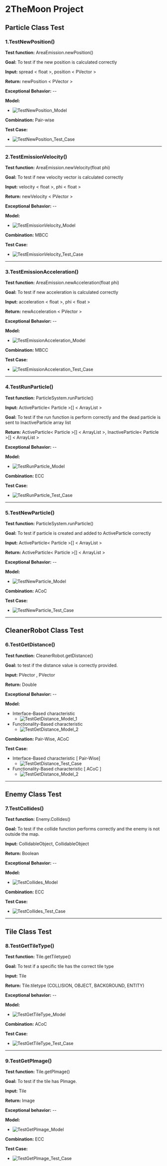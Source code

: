 # 2TheMoon Project
## Particle Class Test
### 1.TestNewPosition()
**Test function:** AreaEmission.newPosition()

**Goal:** To test if the new position is calculated correctly

**Input:** spread < float >, position < PVector >

**Return:** newPosition < PVector >

**Exceptional Behavior:** --

**Model:**
- ![TestNewPosition_Model](https://i.imgur.com/0nHHLzq.png)

**Combination:** Pair-wise	

**Test Case:**
- ![TestNewPosition_Test_Case](https://i.imgur.com/9lMIVjo.png)
	
---
	
### 2.TestEmissionVelocity()
**Test function:** AreaEmission.newVelocity(float phi)

**Goal:** To test if new velocity vector is calculated correctly

**Input:** velocity < float >, phi < float >

**Return:** newVelocity < PVector >

**Exceptional Behavior:** --

**Model:**
- ![TestEmissionVelocity_Model](https://i.imgur.com/w7KQYXA.png)

**Combination:** MBCC	

**Test Case:**
- ![TestEmissionVelocity_Test_Case](https://i.imgur.com/tqxh23J.png)
	
---
	
### 3.TestEmissionAcceleration()
**Test function:** AreaEmission.newAcceleration(float phi)

**Goal:** To test if new acceleration is calculated correctly

**Input:** acceleration < float >, phi < float >

**Return:** newAcceleration < PVector >

**Exceptional Behavior:** --

**Model:**
- ![TestEmissionAcceleration_Model](https://i.imgur.com/w7KQYXA.png)

**Combination:** MBCC	

**Test Case:**
- ![TestEmissionAcceleration_Test_Case](https://i.imgur.com/EbK2pDH.png)
		
---
	
### 4.TestRunParticle()
**Test function:** ParticleSystem.runParticle()

**Input:** ActiveParticle< Particle >[] < ArrayList >

**Goal:** To test if the run function is perform correctly and the dead particle is sent to InactiveParticle array list

**Return:** ActiveParticle< Particle >[] < ArrayList >, InactiveParticle< Particle >[] < ArrayList >

**Exceptional Behavior:** --

**Model:**
- ![TestRunParticle_Model](https://i.imgur.com/dRwY3gF.png)

**Combination:** ECC	

**Test Case:**
- ![TestRunParticle_Test_Case](https://i.imgur.com/lnlpuc5.png)
		
---
	
### 5.TestNewParticle()
**Test function:** ParticleSystem.runParticle()

**Goal:** To test if particle is created and added to ActiveParticle correctly

**Input:** ActiveParticle< Particle >[] < ArrayList >

**Return:** ActiveParticle< Particle >[] < ArrayList >

**Exceptional Behavior:** --

**Model:**
- ![TestNewParticle_Model](https://i.imgur.com/sogQ5E7.png)

**Combination:** ACoC	

**Test Case:**
- ![TestNewParticle_Test_Case](https://i.imgur.com/HAb8ink.png)
	
---

## CleanerRobot Class Test
### 6.TestGetDistance()
**Test function:** CleanerRobot.getDistance()

**Goal:** to test if the distance value is correctly provided. 

**Input:** PVector , PVector

**Return:** Double

**Exceptional Behavior:** --

**Model:**
- Interface-Based characteristic
	- ![TestGetDistance_Model_1](https://i.imgur.com/xhPqfYX.png)
- Functionality-Based characteristic
	- ![TestGetDistance_Model_2](https://i.imgur.com/Ty3tJEP.png)

**Combination:** Pair-Wise, ACoC

**Test Case:**
- Interface-Based characteristic [ Pair-Wise]
	- ![TestGetDistance_Test_Case](https://i.imgur.com/sYF5eTL.png)
- Functionality-Based characteristic [ ACoC ]
	- ![TestGetDistance_Model_2](https://i.imgur.com/DTbDQYZ.png)
		
---
## Enemy Class Test
### 7.TestCollides()
**Test function:** Enemy.Collides()

**Goal:** To test if the collide function performs correctly and the enemy is not outside the map.

**Input:** CollidableObject, CollidableObject

**Return:** Boolean

**Exceptional Behavior:** --

**Model:**
- ![TestCollides_Model](https://i.imgur.com/sLhGk3G.png)

**Combination:** ECC

**Test Case:**
- ![TestCollides_Test_Case](https://i.imgur.com/dXNrWUU.png)

---

## Tile Class Test
### 8.TestGetTileType()
**Test function:** Tile.getTiletype()

**Goal:** To test if a specific tile has the correct tile type

**Input:** Tile

**Return:** Tile.tiletype  (COLLISION, OBJECT, BACKGROUND, ENTITY)

**Exceptional behavior:** --

**Model:**
- ![TestGetTileType_Model](https://i.imgur.com/r9fhrYb.png)

**Combination:** ACoC

**Test Case:**
- ![TestGetTileType_Test_Case](https://i.imgur.com/xPru1TC.png)

---

### 9.TestGetPImage()
**Test function:** Tile.getPImage()

**Goal:** To test if the tile has PImage.

**Input:** Tile

**Return:** Image

**Exceptional behavior:** --

**Model:**
- ![TestGetPImage_Model](https://i.imgur.com/wWHBXVe.png)

**Combination:** ECC

**Test Case:**
- ![TestGetPImage_Test_Case](https://i.imgur.com/7OaA0uw.png)
